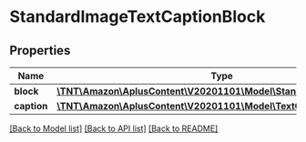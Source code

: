 # StandardImageTextCaptionBlock

## Properties
Name | Type | Description | Notes
------------ | ------------- | ------------- | -------------
**block** | [**\TNT\Amazon\AplusContent\V20201101\Model\StandardImageTextBlock**](StandardImageTextBlock.md) |  | [optional] 
**caption** | [**\TNT\Amazon\AplusContent\V20201101\Model\TextComponent**](TextComponent.md) |  | [optional] 

[[Back to Model list]](../README.md#documentation-for-models) [[Back to API list]](../README.md#documentation-for-api-endpoints) [[Back to README]](../README.md)


